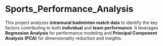 # Sports_Performance_Analysis
This project analyzes **intramural badminton match data** to identify the key factors contributing to both **individual** and **team performance**.   It leverages **Regression Analysis** for performance modeling and **Principal Component Analysis (PCA)** for dimensionality reduction and insights.

